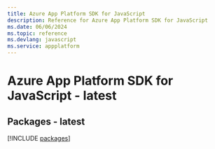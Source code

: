 ```yaml
---
title: Azure App Platform SDK for JavaScript
description: Reference for Azure App Platform SDK for JavaScript
ms.date: 06/06/2024
ms.topic: reference
ms.devlang: javascript
ms.service: appplatform
---
```

# Azure App Platform SDK for JavaScript - latest
## Packages - latest
[!INCLUDE [packages](app-platform-index.md)]